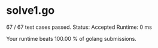 # solve1.go

67 / 67 test cases passed.
Status: Accepted
Runtime: 0 ms

Your runtime beats 100.00 % of golang submissions.

